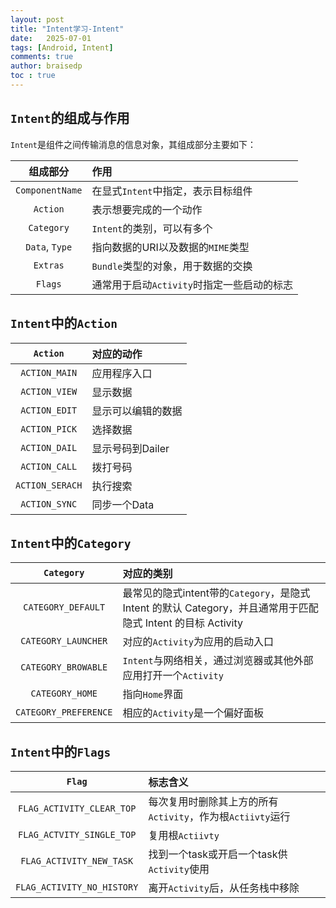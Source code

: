 ```yaml
---
layout: post
title: "Intent学习-Intent"
date:   2025-07-01
tags: [Android, Intent]
comments: true
author: braisedp
toc : true
---
```


<!-- more -->

## `Intent`的组成与作用

`Intent`是组件之间传输消息的信息对象，其组成部分主要如下：

|组成部分|作用|
|:-:|:-|
|`ComponentName`|在显式`Intent`中指定，表示目标组件|
|`Action`|表示想要完成的一个动作|
|`Category`|`Intent`的类别，可以有多个|
|`Data`, `Type`|指向数据的URI以及数据的`MIME`类型|
|`Extras`|`Bundle`类型的对象，用于数据的交换|
|`Flags`|通常用于启动`Activity`时指定一些启动的标志|

## `Intent`中的`Action`
|`Action`|对应的动作|
|:-:|:-|
|`ACTION_MAIN`|应用程序入口|
|`ACTION_VIEW`|显示数据|
|`ACTION_EDIT`|显示可以编辑的数据|
|`ACTION_PICK`|选择数据| 
|`ACTION_DAIL`|显示号码到Dailer|
|`ACTION_CALL`|拨打号码|
|`ACTION_SERACH`|执行搜索|
|`ACTION_SYNC`|同步一个Data|


## `Intent`中的`Category`
|`Category`|对应的类别|
|:-:|:-|
|`CATEGORY_DEFAULT`|最常见的隐式intent带的`Category`，是隐式 Intent 的默认 Category，并且通常用于匹配隐式 Intent 的目标 Activity|
|`CATEGORY_LAUNCHER`|对应的`Activity`为应用的启动入口|
|`CATEGORY_BROWABLE`|`Intent`与网络相关，通过浏览器或其他外部应用打开一个`Activity`|
|`CATEGORY_HOME`|指向`Home`界面|
|`CATEGORY_PREFERENCE`|相应的`Activity`是一个偏好面板|

## `Intent`中的`Flags`

|`Flag`|标志含义|
|:-:|:-|
|`FLAG_ACTIVITY_CLEAR_TOP`|每次复用时删除其上方的所有`Activity`，作为根`Actiivty`运行|
|`FLAG_ACTVITY_SINGLE_TOP`|复用根`Actiivty`|
|`FLAG_ACTIVITY_NEW_TASK`|找到一个task或开启一个task供`Activity`使用|
|`FLAG_ACTIVITY_NO_HISTORY`|离开`Activity`后，从任务栈中移除|